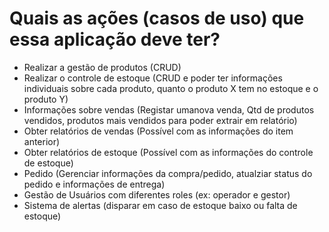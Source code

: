 # Quais as ações (casos de uso) que essa aplicação deve ter?

- Realizar a gestão de produtos (CRUD)
- Realizar o controle de estoque (CRUD e poder ter informações individuais sobre cada produto, quanto o produto X tem no estoque e o produto Y)
- Informações sobre vendas (Registar umanova venda, Qtd de produtos vendidos, produtos mais vendidos para poder extrair em relatório)
- Obter relatórios de vendas (Possível com as informações do item anterior)
- Obter relatórios de estoque (Possível com as informações do controle de estoque)
- Pedido (Gerenciar informações da compra/pedido, atualziar status do pedido e informações de entrega)
- Gestão de Usuários com diferentes roles (ex: operador e gestor)
- Sistema de alertas (disparar em caso de estoque baixo ou falta de estoque)
